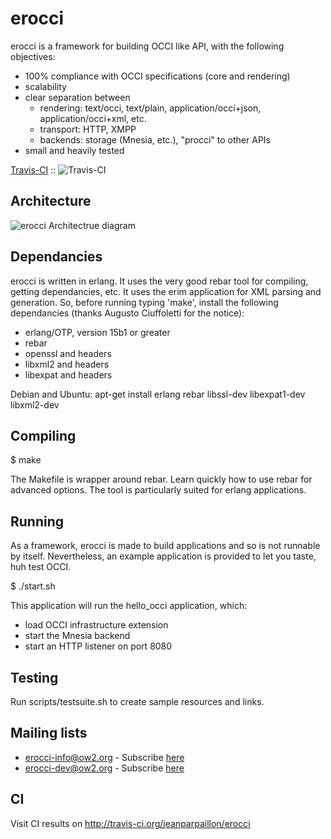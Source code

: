 # erocci

erocci is a framework for building OCCI like API, with the following objectives:
* 100% compliance with OCCI specifications (core and rendering)
* scalability
* clear separation between 
  * rendering: text/occi, text/plain, application/occi+json, application/occi+xml, etc.
  * transport: HTTP, XMPP
  * backends: storage (Mnesia, etc.), "procci" to other APIs
* small and heavily tested

[Travis-CI](http://travis-ci.org/jeanparpaillon/erocci) :: ![Travis-CI](https://secure.travis-ci.org/jeanparpaillon/erocci.png)

## Architecture

<img src="https://raw.github.com/jeanparpaillon/erocci/master/doc/erocci.png" alt="erocci Architectrue diagram" />

## Dependancies

erocci is written in erlang. It uses the very good rebar tool for
compiling, getting dependancies, etc.  It uses the erim application
for XML parsing and generation.  So, before running typing 'make',
install the following dependancies (thanks Augusto Ciuffoletti for the
notice):

* erlang/OTP, version 15b1 or greater
* rebar
* openssl and headers
* libxml2 and headers
* libexpat and headers

Debian and Ubuntu: apt-get install erlang rebar libssl-dev libexpat1-dev libxml2-dev

## Compiling

$ make

The Makefile is wrapper around rebar. Learn quickly how to use rebar
for advanced options. The tool is particularly suited for erlang
applications.

## Running

As a framework, erocci is made to build applications and so is not
runnable by itself. Nevertheless, an example application is provided
to let you taste, huh test OCCI.

$ ./start.sh

This application will run the hello_occi application, which:
* load OCCI infrastructure extension
* start the Mnesia backend
* start an HTTP listener on port 8080

## Testing

Run scripts/testsuite.sh to create sample resources and links.

## Mailing lists

* [erocci-info@ow2.org](mailto:erocci-info@ow2.org) - Subscribe [here](http://forge.ow2.org/mail/?group_id=429)
* [erocci-dev@ow2.org](mailto:erocci-dev@ow2.org) - Subscribe [here](http://forge.ow2.org/mail/?group_id=429)

## CI

Visit CI results on http://travis-ci.org/jeanparpaillon/erocci
